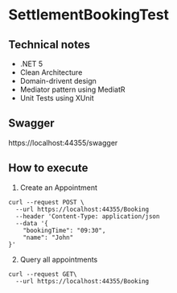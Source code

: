 # SettlementBookingTest
## Technical notes
- .NET 5
- Clean Architecture
- Domain-drivent design
- Mediator pattern using MediatR
- Unit Tests using XUnit

## Swagger
https://localhost:44355/swagger

## How to execute


1. Create an Appointment
```
curl --request POST \
  --url https://localhost:44355/Booking
  --header 'Content-Type: application/json
  --data '{
	"bookingTime": "09:30",
	"name": "John"
}'
```

2. Query all appointments
```
curl --request GET\
  --url https://localhost:44355/Booking
```
